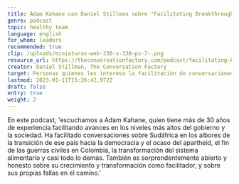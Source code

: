 ```yaml
---
title: Adam Kahane con Daniel Stillman sobre "Facilitating Breakthrough"
genre: podcast
topic: healthy team
language: english
for_whom: leaders
recommended: true
clip: /uploads/miniaturas-web-330-x-330-px-7-.png
resource_url: https://theconversationfactory.com/podcast/facilitating-breakthrough-with-adam-kahane
creator: Daniel Stillman, The Conversation Factory
target: Personas quienes les interesa la facilitación de conversaciones difíciles
lastmod: 2023-01-11T15:26:42.972Z
draft: false
entry: true
weight: 2
---
```


En este podcast, 'escuchamos a Adam Kahane, quien tiene más de 30 años de experiencia facilitando avances en los niveles más altos del gobierno y la sociedad. Ha facilitado conversaciones sobre Sudáfrica en los albores de la transición de ese país hacia la democracia y el ocaso del apartheid, el fin de las guerras civiles en Colombia, la transformación del sistema alimentario y casi todo lo demás. También es sorprendentemente abierto y honesto sobre su crecimiento y transformación como facilitador, y sobre sus propias fallas en el camino.'